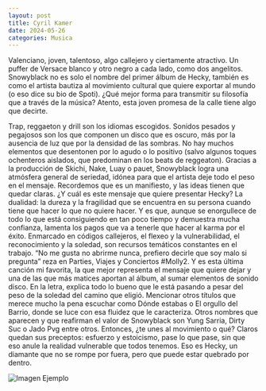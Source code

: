 ```yaml
---
layout: post
title: Cyril Kamer
date: 2024-05-26
categories: Musica
---
```


Valenciano, joven, talentoso, algo callejero y ciertamente atractivo. Un puffer de Versace blanco y otro negro a cada lado, como dos angelitos. Snowyblack no es solo el nombre del primer álbum de Hecky, también es como el artista bautiza al movimiento cultural que quiere exportar al mundo (o eso dice su bio de Spoti). ¿Qué mejor forma para transmitir su filosofía que a través de la música? Atento, esta joven promesa de la calle tiene algo que decirte.

Trap, reggaeton y drill son los idiomas escogidos. Sonidos pesados y pegajosos son los que componen un disco que es oscuro, más por la ausencia de luz que por la densidad de las sombras. No hay muchos elementos que desentonen por lo agudo o lo positivo (salvo algunos toques ochenteros aislados, que predominan en los beats de reggeaton). Gracias a la producción de Skichi, Nake, Luay o pauet, Snowyblack logra una atmósfera general de seriedad, idónea para que el artista deje todo el peso en el mensaje. Recordemos que es un manifiesto, y las ideas tienen que quedar claras.
¿Y cuál es este mensaje que quiere presentar Hecky? La dualidad: la dureza y la fragilidad que se encuentra en su persona cuando tiene que hacer lo que no quiere hacer. Y es que, aunque se enorgullece de todo lo que está consiguiendo en tan poco tiempo y demuestra mucha confianza, lamenta los pagos que va a tenerle que hacer al karma por el éxito. Enmarcado en códigos callejeros, el flexeo y la vulnerabilidad, el reconocimiento y la soledad, son recursos temáticos constantes en el trabajo. “No me gusta no abrirme nunca, prefiero decirle que soy malo si pregunta” reza en Parties, Viajes y Conciertos #Molly2.
Y es esta última canción mi favorita, la que mejor representa el mensaje que quiere dejar y una de las que más matices aportan al álbum, al sumar elementos de sonido disco. En la letra, explica todo lo bueno que le está pasando a pesar del peso de la soledad del camino que eligió. Mencionar otros títulos que merece mucho la pena escuchar como Dónde estabas o El orgullo del Barrio, donde se luce con esa fluidez que le caracteriza. Otros nombres que aparecen y que reafirman el valor de Snowyblack son Yung Sarria, Dirty Suc o Jado Pvg entre otros.
Entonces, ¿te unes al movimiento o qué? Claros quedan sus preceptos: esfuerzo y estoicismo, pase lo que pase, sin que eso anule la realidad vulnerable que todos tenemos. Eso es Hecky, un diamante que no se rompe por fuera, pero que puede estar quebrado por dentro.

![Imagen Ejemplo](https://madshion.com/wp-content/uploads/2024/02/IMG_5139.webp)
